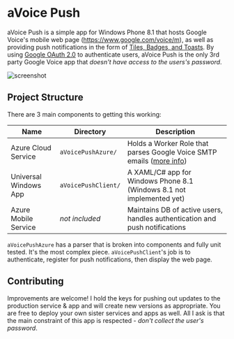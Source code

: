 aVoice Push
==========

aVoice Push is a simple app for Windows Phone 8.1 that hosts Google Voice's mobile web page (https://www.google.com/voice/m),
as well as providing push notifications in the form of [Tiles, Badges, and Toasts](http://msdn.microsoft.com/en-us/library/windows/apps/xaml/hh779725.aspx).
By using [Google OAuth 2.0](https://developers.google.com/accounts/docs/OAuth2) to authenticate users, aVoice Push is the only 3rd party
Google Voice app that *doesn't have access to the users's password*.

![screenshot](https://github.com/Cryclops/aVoicePush/tree/master/aVoicePushClient/ART/screenshots/1-feature.png "Wide tile")

Project Structure
-----------------

There are 3 main components to getting this working:

Name | Directory | Description
---- | --------- | -----------
Azure Cloud Service | `aVoicePushAzure/` | Holds a Worker Role that parses Google Voice SMTP emails ([more info](http://cryclops.com/apps/avoice/#push))
Universal Windows App | `aVoicePushClient/` | A XAML/C# app for Windows Phone 8.1 (Windows 8.1 not implemented yet)
Azure Mobile Service | *not included* | Maintains DB of active users, handles authentication and push notifications

`aVoicePushAzure` has a parser that is broken into components and fully unit tested. It's the most complex piece. `aVoicePushClient`'s job
is to authenticate, register for push notifications, then display the web page.

Contributing
------------

Improvements are welcome! I hold the keys for pushing out updates to the production service & app and will create
new versions as appropriate. You are free to deploy your own sister services and apps as well. All I ask is that
the main constraint of this app is respected - *don't collect the user's password*.

